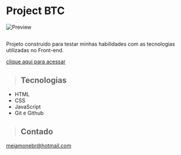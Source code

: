 # Project BTC

![Preview]()


>## 

Projeto construido para testar minhas habilidades com as tecnologias utilizadas no Front-end.

[clique aqui para acessar]()

>## Tecnologias

- HTML
- CSS
- JavaScript
- Git e Github

>## Contado
meiamonebr@hotmail.com
 
